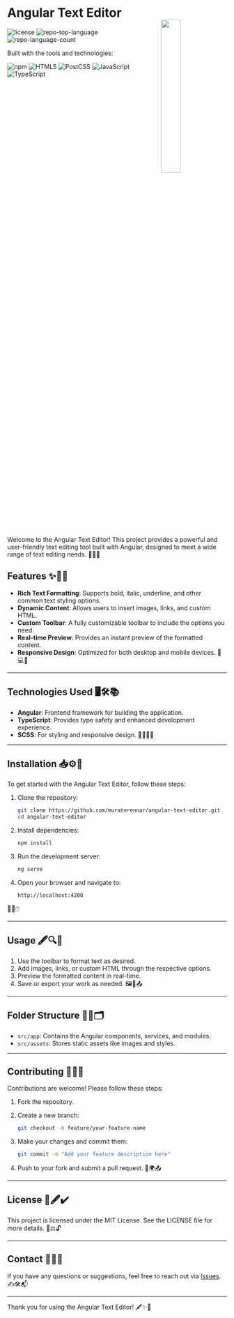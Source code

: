 <div align="left" style="position: relative;">
  <h1>Angular Text Editor</h1>
<img src="https://firebasestorage.googleapis.com/v0/b/file-upload-firebase-d3899.appspot.com/o/test%2Fangular-text-editor-logo-removebg-preview.png?alt=media&token=1173e6ca-4772-4a7e-bc7c-4d10502f7022" align="right" width="30%" style="margin: -20px 0 0 20px;">
<p align="left">
	<img src="https://img.shields.io/github/license/muraterennar/angular-text-editor?style=flat&logo=opensourceinitiative&logoColor=white&color=0080ff" alt="license">
	<img src="https://img.shields.io/github/languages/top/muraterennar/angular-text-editor?style=flat&color=0080ff" alt="repo-top-language">
	<img src="https://img.shields.io/github/languages/count/muraterennar/angular-text-editor?style=flat&color=0080ff" alt="repo-language-count">
</p>
<p align="left">Built with the tools and technologies:</p>
<p align="left">
	<img src="https://img.shields.io/badge/npm-CB3837.svg?style=flat&logo=npm&logoColor=white" alt="npm">
	<img src="https://img.shields.io/badge/HTML5-E34F26.svg?style=flat&logo=HTML5&logoColor=white" alt="HTML5">
	<img src="https://img.shields.io/badge/PostCSS-DD3A0A.svg?style=flat&logo=PostCSS&logoColor=white" alt="PostCSS">
	<img src="https://img.shields.io/badge/JavaScript-F7DF1E.svg?style=flat&logo=JavaScript&logoColor=black" alt="JavaScript">
	<img src="https://img.shields.io/badge/TypeScript-3178C6.svg?style=flat&logo=TypeScript&logoColor=white" alt="TypeScript">
</p>
</div>
<br clear="right">

Welcome to the Angular Text Editor! This project provides a powerful and user-friendly text editing tool built with Angular, designed to meet a wide range of text editing needs. 🌟📜💡


## Features ✨🔧📝

- **Rich Text Formatting**: Supports bold, italic, underline, and other common text styling options.
- **Dynamic Content**: Allows users to insert images, links, and custom HTML.
- **Custom Toolbar**: A fully customizable toolbar to include the options you need.
- **Real-time Preview**: Provides an instant preview of the formatted content.
- **Responsive Design**: Optimized for both desktop and mobile devices. 📱💻🚀

---

## Technologies Used 🖥️🛠️📚

- **Angular**: Frontend framework for building the application.
- **TypeScript**: Provides type safety and enhanced development experience.
- **SCSS**: For styling and responsive design. 🎨👩‍💻✨

---

## Installation 📥⚙️🚀

To get started with the Angular Text Editor, follow these steps:

1. Clone the repository:

   ```bash
   git clone https://github.com/muraterennar/angular-text-editor.git
   cd angular-text-editor
   ```

2. Install dependencies:

   ```bash
   npm install
   ```

3. Run the development server:

   ```bash
   ng serve
   ```

4. Open your browser and navigate to:

   ```
   http://localhost:4200
   ```

🌟🔗🖱️

---

## Usage 🖋️🔍💾

1. Use the toolbar to format text as desired.
2. Add images, links, or custom HTML through the respective options.
3. Preview the formatted content in real-time.
4. Save or export your work as needed. 🖼️📑📤

---

## Folder Structure 📂📁🗂️

- `src/app`: Contains the Angular components, services, and modules.
- `src/assets`: Stores static assets like images and styles.
---

## Contributing 🙌💡🤝

Contributions are welcome! Please follow these steps:

1. Fork the repository.
2. Create a new branch:

   ```bash
   git checkout -b feature/your-feature-name
   ```

3. Make your changes and commit them:

   ```bash
   git commit -m "Add your feature description here"
   ```

4. Push to your fork and submit a pull request. 🌟🌍📤

---

## License 📜🖋️✔️

This project is licensed under the MIT License. See the LICENSE file for more details. 📄⚖️🔓

---

## Contact 📧📞💬

If you have any questions or suggestions, feel free to reach out via [Issues](https://github.com/muraterennar/angular-text-editor/issues). ✍️🛠️📬

---

Thank you for using the Angular Text Editor! 🖋️✨🌟


